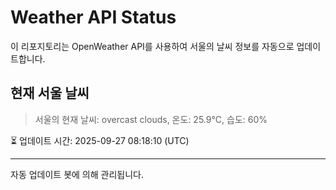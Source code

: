 
# Weather API Status

이 리포지토리는 OpenWeather API를 사용하여 서울의 날씨 정보를 자동으로 업데이트합니다.

## 현재 서울 날씨
> 서울의 현재 날씨: overcast clouds, 온도: 25.9°C, 습도: 60%

⏳ 업데이트 시간: 2025-09-27 08:18:10 (UTC)

---
자동 업데이트 봇에 의해 관리됩니다.
